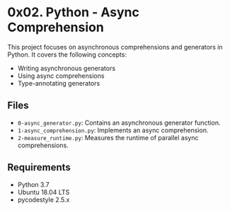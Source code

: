# 0x02. Python - Async Comprehension

This project focuses on asynchronous comprehensions and generators in Python. It covers the following concepts:

- Writing asynchronous generators
- Using async comprehensions
- Type-annotating generators

## Files

- `0-async_generator.py`: Contains an asynchronous generator function.
- `1-async_comprehension.py`: Implements an async comprehension.
- `2-measure_runtime.py`: Measures the runtime of parallel async comprehensions.

## Requirements

- Python 3.7
- Ubuntu 18.04 LTS
- pycodestyle 2.5.x
